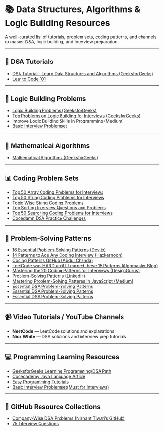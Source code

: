 # 📚 Data Structures, Algorithms & Logic Building Resources

A well-curated list of tutorials, problem sets, coding patterns, and channels to master DSA, logic building, and interview preparation.

---

## 📖 DSA Tutorials

- [DSA Tutorial - Learn Data Structures and Algorithms (GeeksforGeeks)](https://www.geeksforgeeks.org/dsa-tutorial-learn-data-structures-and-algorithms/)
- [Lear to Code 101](https://github.com/swap72/72Laboratories/blob/main/Curated_Plan/Sharpen%20your%20coding%20logic.pdf)  

---

## 🧠 Logic Building Problems
- [Logic Building Problems (GeeksforGeeks)](https://www.geeksforgeeks.org/logic-building-problems/)
- [Top Problems on Logic Building for Interviews (GeeksforGeeks)](https://www.geeksforgeeks.org/top-problems-on-logic-building-problems-for-interviews/)
- [Improve Logic Building Skills in Programming (Medium)](https://medium.com/javarevisited/steal-these-9-hacks-to-improve-logic-building-skills-in-programming-8e880eaedd83)
- [Basic Interview Problemset](https://swap72.github.io/72Laboratories/Curated_Plan/basic_interview_problemset)      

---

## 🔢 Mathematical Algorithms

- [Mathematical Algorithms (GeeksforGeeks)](https://www.geeksforgeeks.org/mathematical-algorithms/)

---

## 📊 Coding Problem Sets

- [Top 50 Array Coding Problems for Interviews](https://www.geeksforgeeks.org/top-50-array-coding-problems-for-interviews/)
- [Top 50 String Coding Problems for Interviews](https://www.geeksforgeeks.org/top-50-string-coding-problems-for-interviews/)
- [Topic Wise String Coding Problems](https://www.geeksforgeeks.org/string-problems-topicwise/)
- [Top Sorting Interview Questions and Problems](https://www.geeksforgeeks.org/top-sorting-interview-questions-and-problems/)
- [Top 50 Searching Coding Problems for Interviews](https://www.geeksforgeeks.org/top-50-searching-coding-problems-for-interviews/)
- [Codedamn DSA Practice Challenges](https://codedamn.com/challenge/dsa-practice#challenges)

---

## 📏 Problem-Solving Patterns

- [16 Essential Problem-Solving Patterns (Dev.to)](https://dev.to/saurabhkurve/16-essential-problem-solving-patterns-31p2)
- [14 Patterns to Ace Any Coding Interview (Hackernoon)](https://hackernoon.com/14-patterns-to-ace-any-coding-interview-question-c5bb3357f6ed)
- [Coding Patterns GitHub (Abdul Chanda)](https://github.com/Chanda-Abdul/Several-Coding-Patterns-for-Solving-Data-Structures-and-Algorithms-Problems-during-Interviews)
- [LeetCode was HARD until I Learned these 15 Patterns (Algomaster Blog)](https://blog.algomaster.io/p/15-leetcode-patterns)
- [Mastering the 20 Coding Patterns for Interviews (DesignGurus)](https://www.designgurus.io/blog/grokking-the-coding-interview-patterns)
- [Problem-Solving Patterns (LinkedIn)](https://www.linkedin.com/pulse/patterns-problem-solving-ankur-agrawal/)
- [Mastering Problem-Solving Patterns in JavaScript (Medium)](https://medium.com/@ndmangrule/mastering-problem-solving-patterns-in-javascript-20-essential-coding-patterns-part-1-580a00d09d24)
- [Essential DSA Problem-Solving Patterns](https://github.com/swap72/72Laboratories/blob/main/Curated_Plan/Essential%20DSA%20Problem-Solving%20Patterns.md) 
- [Essential DSA Problem-Solving Patterns](https://github.com/swap72/72Laboratories/blob/main/Curated_Plan/Essential%20Problem%20Solving%20Patterns.md) 
- [Essential DSA Problem-Solving Patterns](https://github.com/swap72/72Laboratories/blob/main/Curated_Plan/Problem%20Solving%20Patterns.md) 

---

## 📹 Video Tutorials / YouTube Channels

- **NeetCode** — LeetCode solutions and explanations
- **Nick White** — DSA solutions and interview prep tutorials

---

## 💻 Programming Learning Resources

- [GeeksforGeeks Learning Programming/DSA Path](https://www.geeksforgeeks.org/dsa-tutorial-learn-data-structures-and-algorithms/)
- [Codecademy Java Language Article](https://www.codecademy.com/articles/language/java)
- [Easy Programming Tutorials](https://www.easyprogramming.in/Tutorial)
- [Basic Interview Problemset(Must for Interviews)](https://swap72.github.io/72Laboratories/Curated_Plan/basic_interview_problemset)  

---

## 📒 GitHub Resource Collections

- [Company-Wise DSA Problems (Nishant Tiwari’s GitHub)](https://github.com/nishant-Tiwari24/company-wise-dsa/blob/main/logic-building.md)
- [75 Interview Questions](https://github.com/swap72/72Laboratories/blob/main/Curated_Plan/75%20LeetCode%20Questions%20for%20Interviews.pdf)
